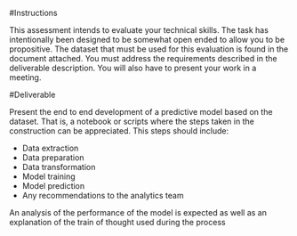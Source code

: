 #Instructions

This assessment intends to evaluate your technical skills. The task has intentionally been
designed to be somewhat open ended to allow you to be propositive.
The dataset that must be used for this evaluation is found in the document attached. You
must address the requirements described in the deliverable description. You will also have to
present your work in a meeting.

#Deliverable

Present the end to end development of a predictive model based on the dataset. That is, a
notebook or scripts where the steps taken in the construction can be appreciated. This steps
should include:
- Data extraction
- Data preparation
- Data transformation
- Model training
- Model prediction
- Any recommendations to the analytics team

An analysis of the performance of the model is expected as well as an explanation of the train
of thought used during the process